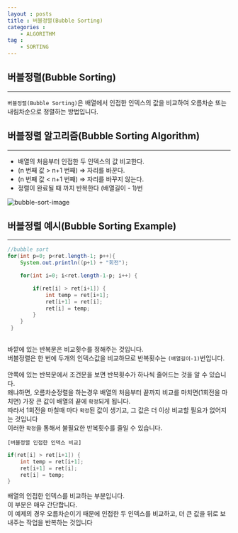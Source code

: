 ```yaml
---
layout : posts
title : 버블정렬(Bubble Sorting)
categories :
	- ALGORITHM
tag : 
	- SORTING
---
```


## __버블정렬(Bubble Sorting)__
---
`버블정렬(Bubble Sorting)`은 배열에서 인접한 인덱스의 값을 비교하여 오름차순 또는 내림차순으로 정렬하는 방법입니다.<br>

## __버블정렬 알고리즘(Bubble Sorting Algorithm)__
---
- 배열의 처음부터 인접한 두 인덱스의 값 비교한다.
- (n 번째 값 > n+1 번째) => 자리를 바꾼다.
- (n 번째 값 < n+1 번째) => 자리를 바꾸지 않는다.
- 정렬이 완료될 때 까지 반복한다 (배열길이 - 1)번

![bubble-sort-image](https://t1.daumcdn.net/cfile/tistory/216BA54B5356472E1D)


## __버블정렬 예시(Bubble Sorting Example)__
---
```java
//bubble sort
for(int p=0; p<ret.length-1; p++){
	System.out.println((p+1) + "회전");

	for(int i=0; i<ret.length-1-p; i++) {

		if(ret[i] > ret[i+1]) {
			int temp = ret[i+1];
			ret[i+1] = ret[i];
			ret[i] = temp;
		}
    }
 }
     
```
바깥에 있는 반복문은 비교횟수를 정해주는 것입니다.<br>
버블정렬은 한 번에 두개의 인덱스값을 비교하므로 반복횟수는 `(배열길이-1)`번입니다.<br><br>
안쪽에 있는 반복문에서 조건문을 보면 반복횟수가 하나씩 줄어드는 것을 알 수 있습니다.<br>
왜냐하면, 오름차순정렬을 하는경우 배열의 처음부터 끝까지 비교를 마치면(1회전을 마치면) 가장 큰 값이 배열의 끝에 `확정`되게 됩니다.<br>
따라서 1회전을 마칠때 마다 `확정`된 값이 생기고, 그 값은 더 이상 비교할 필요가 없어지는 것입니다<br>
이러한 `확정`을 통해서 불필요한 반복횟수를 줄일 수 있습니다.

`[버블정렬 인접한 인덱스 비교]`
```java
if(ret[i] > ret[i+1]) {
	int temp = ret[i+1];
	ret[i+1] = ret[i];
	ret[i] = temp;
}
```
배열의 인접한 인덱스를 비교하는 부분입니다.<br>
이 부분은 매우 간단합니다.<br>
이 예제의 경우 오름차순이기 때문에 인접한 두 인덱스를 비교하고, 더 큰 값을 뒤로 보내주는 작업을 반복하는 것입니다<br>
